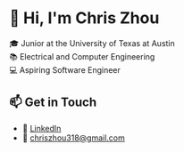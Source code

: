 # 👋 Hi, I'm Chris Zhou

🎓 Junior at the University of Texas at Austin  
📚 Electrical and Computer Engineering     
💻 Aspiring Software Engineer

<!---
## 💼 About Me

- 👨‍💻 
- 🚀 
- 🧠
--->

## 📫 Get in Touch

- 💼 [LinkedIn](https://linkedin.com/in/christopher-li-zhou)
- 📧 chriszhou318@gmail.com


<!---
chriszhou337/chriszhou337 is a ✨ special ✨ repository because its `README.md` (this file) appears on your GitHub profile.
You can click the Preview link to take a look at your changes.
--->
